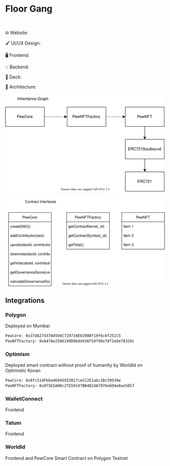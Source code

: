 # Floor Gang

<p align="center">
<a href="">
<img src="" width=200/>
</a>

🌐 Website:

🖌️ UI/UX Design:

🖥️ Frontend:

💡 Backend:

📑 Deck:

🧭 Architecture:

![smart-contract-architecture.drawio.svg](https://github.com/FloorGangETHNYC/.github/blob/main/profile/diagrams/smart-contract-architecture.drawio.svg)

![smart-contract-interfaces.drawio.svg](https://github.com/FloorGangETHNYC/.github/blob/main/profile/diagrams/smart-contract-interfaces.drawio.svg)

## Integrations

### Polygon

Deployed on Mumbai

```txt
PewCore: 0x37dA2743784594C729734E0290Bf19f6c6f251C5
PewNFTFactory: 0xA47Ae2506199D8bdd436F59796e78f2e6e78320c
```

### Optimism

Deployed smart contract without proof of humanity by WorldId on Optimistic Kovan

```txt
PewCore: 0x8fc514Fbbe46945932817ceCC2E2abc1Bc59539e
PewNFTFactory: 0x0f5E5A00c2fE59147BB4B2dA7976e6D4e8ae5057
```

### WalletConnect

Frontend

### Tatum

Frontend

### WorldId

Frontend and PewCore Smart Contract on Polygon Testnet
